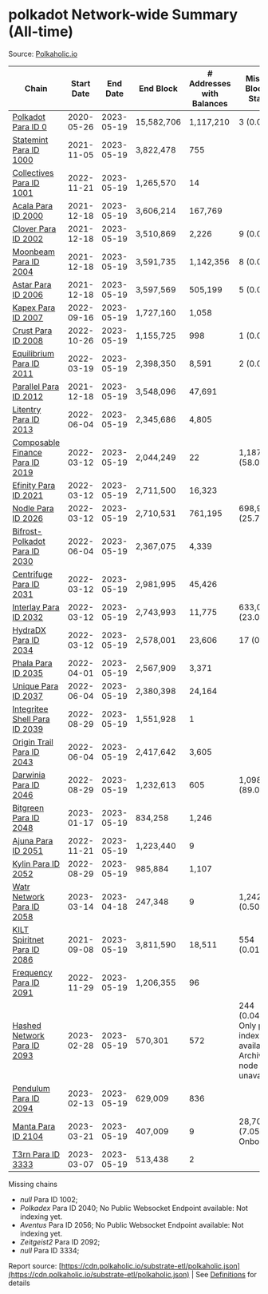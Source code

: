# polkadot Network-wide Summary (All-time)

Source: [Polkaholic.io](https://polkaholic.io)


| Chain            | Start Date | End Date | End Block | # Addresses with Balances | Missing Blocks / Status |
| ---------------- | ---------- | ---------| --------- | ------------------------- | ----------------------- |
| [Polkadot Para ID 0](/polkadot/0-polkadot) | 2020-05-26 | 2023-05-19 | 15,582,706 |  1,117,210 | 3 (0.00%)  |
| [Statemint Para ID 1000](/polkadot/1000-statemint) | 2021-11-05 | 2023-05-19 | 3,822,478 |  755 |    |
| [Collectives Para ID 1001](/polkadot/1001-collectives) | 2022-11-21 | 2023-05-19 | 1,265,570 |  14 |    |
| [Acala Para ID 2000](/polkadot/2000-acala) | 2021-12-18 | 2023-05-19 | 3,606,214 |  167,769 |    |
| [Clover Para ID 2002](/polkadot/2002-clover) | 2021-12-18 | 2023-05-19 | 3,510,869 |  2,226 | 9 (0.00%)  |
| [Moonbeam Para ID 2004](/polkadot/2004-moonbeam) | 2021-12-18 | 2023-05-19 | 3,591,735 |  1,142,356 | 8 (0.00%)  |
| [Astar Para ID 2006](/polkadot/2006-astar) | 2021-12-18 | 2023-05-19 | 3,597,569 |  505,199 | 5 (0.00%)  |
| [Kapex Para ID 2007](/polkadot/2007-kapex) | 2022-09-16 | 2023-05-19 | 1,727,160 |  1,058 |    |
| [Crust Para ID 2008](/polkadot/2008-crust) | 2022-10-26 | 2023-05-19 | 1,155,725 |  998 | 1 (0.00%)  |
| [Equilibrium Para ID 2011](/polkadot/2011-equilibrium) | 2022-03-19 | 2023-05-19 | 2,398,350 |  8,591 | 2 (0.00%)  |
| [Parallel Para ID 2012](/polkadot/2012-parallel) | 2021-12-18 | 2023-05-19 | 3,548,096 |  47,691 |    |
| [Litentry Para ID 2013](/polkadot/2013-litentry) | 2022-06-04 | 2023-05-19 | 2,345,686 |  4,805 |    |
| [Composable Finance Para ID 2019](/polkadot/2019-composable) | 2022-03-12 | 2023-05-19 | 2,044,249 |  22 | 1,187,214 (58.08%)  |
| [Efinity Para ID 2021](/polkadot/2021-efinity) | 2022-03-12 | 2023-05-19 | 2,711,500 |  16,323 |    |
| [Nodle Para ID 2026](/polkadot/2026-nodle) | 2022-03-12 | 2023-05-19 | 2,710,531 |  761,195 | 698,978 (25.79%)  |
| [Bifrost-Polkadot Para ID 2030](/polkadot/2030-bifrost-dot) | 2022-06-04 | 2023-05-19 | 2,367,075 |  4,339 |    |
| [Centrifuge Para ID 2031](/polkadot/2031-centrifuge) | 2022-03-12 | 2023-05-19 | 2,981,995 |  45,426 |    |
| [Interlay Para ID 2032](/polkadot/2032-interlay) | 2022-03-12 | 2023-05-19 | 2,743,993 |  11,775 | 633,070 (23.07%)  |
| [HydraDX Para ID 2034](/polkadot/2034-hydradx) | 2022-03-12 | 2023-05-19 | 2,578,001 |  23,606 | 17 (0.00%)  |
| [Phala Para ID 2035](/polkadot/2035-phala) | 2022-04-01 | 2023-05-19 | 2,567,909 |  3,371 |    |
| [Unique Para ID 2037](/polkadot/2037-unique) | 2022-06-04 | 2023-05-19 | 2,380,398 |  24,164 |    |
| [Integritee Shell Para ID 2039](/polkadot/2039-integritee-shell) | 2022-08-29 | 2023-05-19 | 1,551,928 |  1 |    |
| [Origin Trail Para ID 2043](/polkadot/2043-origintrail) | 2022-06-04 | 2023-05-19 | 2,417,642 |  3,605 |    |
| [Darwinia Para ID 2046](/polkadot/2046-darwinia) | 2022-08-29 | 2023-05-19 | 1,232,613 |  605 | 1,098,047 (89.08%)  |
| [Bitgreen Para ID 2048](/polkadot/2048-bitgreen) | 2023-01-17 | 2023-05-19 | 834,258 |  1,246 |    |
| [Ajuna Para ID 2051](/polkadot/2051-ajuna) | 2022-11-21 | 2023-05-19 | 1,223,440 |  9 |    |
| [Kylin Para ID 2052](/polkadot/2052-kylin) | 2022-08-29 | 2023-05-19 | 985,884 |  1,107 |    |
| [Watr Network Para ID 2058](/polkadot/2058-watr) | 2023-03-14 | 2023-04-18 | 247,348 |  9 | 1,242 (0.50%)  |
| [KILT Spiritnet Para ID 2086](/polkadot/2086-kilt) | 2021-09-08 | 2023-05-19 | 3,811,590 |  18,511 | 554 (0.01%)  |
| [Frequency Para ID 2091](/polkadot/2091-frequency) | 2022-11-29 | 2023-05-19 | 1,206,355 |  96 |    |
| [Hashed Network Para ID 2093](/polkadot/2093-hashed) | 2023-02-28 | 2023-05-19 | 570,301 |  572 | 244 (0.04%) Only partial index available: Archive node unavailable |
| [Pendulum Para ID 2094](/polkadot/2094-pendulum) | 2023-02-13 | 2023-05-19 | 629,009 |  836 |    |
| [Manta Para ID 2104](/polkadot/2104-manta) | 2023-03-21 | 2023-05-19 | 407,009 |  9 | 28,703 (7.05%) Onboarding |
| [T3rn Para ID 3333](/polkadot/3333-t3rn) | 2023-03-07 | 2023-05-19 | 513,438 |  2 |    |

Missing chains


* *null* Para ID 1002; 
* *Polkadex* Para ID 2040; No Public Websocket Endpoint available: Not indexing yet.
* *Aventus* Para ID 2056; No Public Websocket Endpoint available: Not indexing yet.
* *Zeitgeist2* Para ID 2092; 
* *null* Para ID 3334; 

Report source: [https://cdn.polkaholic.io/substrate-etl/polkaholic.json](https://cdn.polkaholic.io/substrate-etl/polkaholic.json) | See [Definitions](/DEFINITIONS.md) for details
